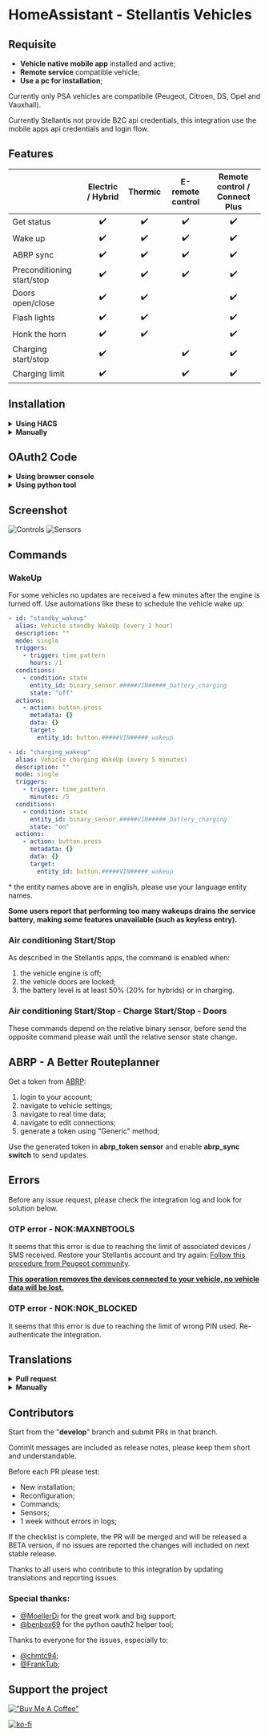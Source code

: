 # HomeAssistant - Stellantis Vehicles
## Requisite
- **Vehicle native mobile app** installed and active;
- **Remote service** compatible vehicle;
- **Use a pc for installation**;

Currently only PSA vehicles are compatibile (Peugeot, Citroen, DS, Opel and Vauxhall).

Currently Stellantis not provide B2C api credentials, this integration use the mobile apps api credentials and login flow.

## Features

|                            | Electric / Hybrid | Thermic | E-remote control | Remote control / Connect Plus |
|----------------------------|:-----------------:|:-------:|:----------------:|:-----------------------------:|
| Get status                 |        ✔️         |   ✔️    |        ✔️        |              ✔️               |
| Wake up                    |        ✔️         |   ✔️    |        ✔️        |              ✔️               |
| ABRP sync                  |        ✔️         |   ✔️    |        ✔️        |              ✔️               |
| Preconditioning start/stop |        ✔️         |   ✔️    |        ✔️        |              ✔️               |
| Doors open/close           |        ✔️         |   ✔️    |                  |              ✔️               |
| Flash lights               |        ✔️         |   ✔️    |                  |              ✔️               |
| Honk the horn              |        ✔️         |   ✔️    |                  |              ✔️               |
| Charging start/stop        |        ✔️         |         |        ✔️        |              ✔️               |
| Charging limit             |        ✔️         |         |        ✔️        |              ✔️               |

## Installation
<details><summary><b>Using HACS</b></summary>

1. Go to [HACS](https://hacs.xyz/) section;
2. Search and install **Stellantis Vehicles** from the HACS integration list;
3. Add this integration from the **Home Assistant** integrations.

</details>
<details><summary><b>Manually</b></summary>

1. Download this repository;
2. Copy the directory **custom_components/stellantis_vehicles** on your Home Assistant **config/custom_components/stellantis_vehicles**;
3. Restart HomeAssistant;
4. Add this integration from the **Home Assistant** integrations.

</details>

## OAuth2 Code
<details><summary><b>Using browser console</b></summary>

As described on config flow, please get the right code from the mobile app redirect like this example (Chrome browser):

![Oauth2](./images/oauth2-code.png)

</details>
<details><summary><b>Using python tool</b></summary>

Thanks to [@benbox69](https://github.com/benbox69) for creating this awesome Python tool to fetch oauth code without using browser console: [stellantis-oauth-helper](https://github.com/benbox69/stellantis-oauth-helper)

</details>

## Screenshot
![Controls](./images/controls.png)
![Sensors](./images/sensors.png)

## Commands
### WakeUp
For some vehicles no updates are received a few minutes after the engine is turned off. Use automations like these to schedule the vehicle wake up:

```yaml
- id: "standby_wakeup"
  alias: Vehicle standby WakeUp (every 1 hour)
  description: ""
  mode: single
  triggers:
    - trigger: time_pattern
      hours: /1
  conditions:
    - condition: state
      entity_id: binary_sensor.#####VIN#####_battery_charging
      state: "off"
  actions:
    - action: button.press
      metadata: {}
      data: {}
      target:
        entity_id: button.#####VIN#####_wakeup
```

```yaml
- id: "charging_wakeup"
  alias: Vehicle charging WakeUp (every 5 minutes)
  description: ""
  mode: single
  triggers:
    - trigger: time_pattern
      minutes: /5
  conditions:
    - condition: state
      entity_id: binary_sensor.#####VIN#####_battery_charging
      state: "on"
  actions:
    - action: button.press
      metadata: {}
      data: {}
      target:
        entity_id: button.#####VIN#####_wakeup
```
\* the entity names above are in english, please use your language entity names.

**Some users report that performing too many wakeups drains the service battery, making some features unavailable (such as keyless entry).**

### Air conditioning Start/Stop
As described in the Stellantis apps, the command is enabled when:
1. the vehicle engine is off;
2. the vehicle doors are locked;
3. the battery level is at least 50% (20% for hybrids) or in charging.

### Air conditioning Start/Stop - Charge Start/Stop - Doors
These commands depend on the relative binary sensor, before send the opposite command please wait until the relative sensor state change.

## ABRP - A Better Routeplanner
Get a token from [ABRP](https://abetterrouteplanner.com/):
1. login to your account;
2. navigate to vehicle settings;
3. navigate to real time data;
4. navigate to edit connections;
5. generate a token using "Generic" method;

Use the generated token in **abrp_token sensor** and enable **abrp_sync switch** to send updates.

## Errors
Before any issue request, please check the integration log and look for solution below.

### OTP error - NOK:MAXNBTOOLS
It seems that this error is due to reaching the limit of associated devices / SMS received. Restore your Stellantis account and try again:
[Follow this procedure from Peugeot community](https://peugeot.my-customerportal.com/peugeot/s/article/AP-I-have-problems-with-the-pin-safety-code-or-I-want-to-change-it-What-can-I-do?language=en_GB).

**<u>This operation removes the devices connected to your vehicle, no vehicle data will be lost.</u>**

### OTP error - NOK:NOK_BLOCKED
It seems that this error is due to reaching the limit of wrong PIN used. Re-authenticate the integration.

## Translations
<details><summary><b>Pull request</b></summary>

Fork this repo and create/update your language file under `custom_components/stellantis_vehicles/translations/` starting from `en.json`.
</details>
<details><summary><b>Manually</b></summary>

Copy the content of file `custom_components/stellantis_vehicles/translations/en.json` to a new file, edit all labels ("key": **"Label"**) and open a issue request including the new/updated json language file.
</details>

## Contributors
Start from the "**develop**" branch and submit PRs in that branch.

Commit messages are included as release notes, please keep them short and understandable.

Before each PR please test:
- New installation;
- Reconfiguration;
- Commands;
- Sensors;
- 1 week without errors in logs;

If the checklist is complete, the PR will be merged and will be released a BETA version, if no issues are reported the changes will included on next stable release.

Thanks to all users who contribute to this integration by updating translations and reporting issues.

### Special thanks:
- [@MoellerDi](https://github.com/MoellerDi) for the great work and big support;
- [@benbox69](https://github.com/benbox69) for the python oauth2 helper tool;

Thanks to everyone for the issues, especially to:
- [@chmtc94](https://github.com/chmtc94);
- [@FrankTub](https://github.com/FrankTub);

## Support the project
[!["Buy Me A Coffee"](https://www.buymeacoffee.com/assets/img/custom_images/orange_img.png)](https://www.buymeacoffee.com/andreatito)

[![ko-fi](https://ko-fi.com/img/githubbutton_sm.svg)](https://ko-fi.com/W7W11C9QJ7)
